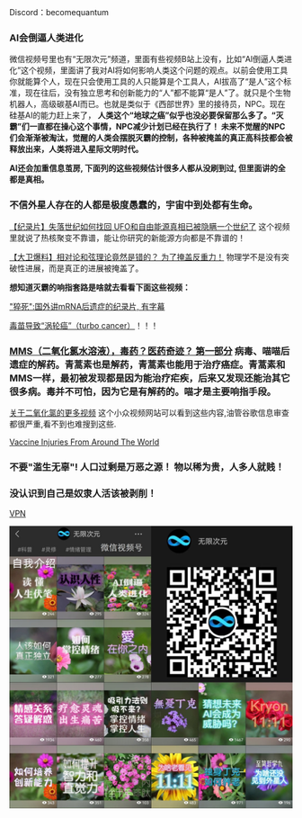 Discord：becomequantum

### AI会倒逼人类进化 

微信视频号里也有“无限次元”频道，里面有些视频B站上没有，比如“AI倒逼人类进化”这个视频，里面讲了我对AI将如何影响人类这个问题的观点。以前会使用工具你就能算个人，现在只会使用工具的人只能算是个工具人，AI拔高了“是人”这个标准，现在往后，没有独立思考和创新能力的“人”都不能算“是人”了。就只是个生物机器人，高级碳基AI而已。也就是类似于《西部世界》里的接待员，NPC。现在硅基AI的能力赶上来了， **人类这个“地球之癌”似乎也没必要保留那么多了。“灭霸”们一直都在操心这个事情，NPC减少计划已经在执行了！ 未来不觉醒的NPC们会渐渐被淘汰，觉醒的人类会摆脱灭霸的控制，各种被掩盖的真正高科技都会被释放出来，人类将进入星际文明时代。** 

**AI还会加重信息茧房, 下面列的这些视频估计很多人都从没刷到过, 但里面讲的全都是真相。**

### 不信外星人存在的人都是极度愚蠢的，宇宙中到处都有生命。

[【纪录片】失落世纪如何找回 UFO和自由能源真相已被隐瞒一个世纪了](https://www.bilibili.com/video/BV1PX4y1t7cA/)  这个视频里就说了热核聚变不靠谱，能让你研究的新能源方向都是不靠谱的！ 

[【大卫爆料】相对论和弦理论竟然是错的？ 为了掩盖反重力！](https://www.bilibili.com/video/BV1ZN4y1p7B7) 物理学不是没有突破性进展，而是真正的进展被掩盖了。


**想知道灭霸的响指套路是啥就去看看下面这些视频：** 

["猝死":国外讲mRNA后遗症的纪录片, 有字幕](https://mp.weixin.qq.com/s/R7dGbj8Mc7xkBAOc80SiwQ)

[毒苗导致“涡轮癌”（turbo cancer）](https://www.zhihu.com/zvideo/1595407478983688192)！！！

### [MMS（二氧化氯水溶液），毒药？医药奇迹？ 第一部分](https://www.bilibili.com/video/BV14a411R7Xi) 病毒、喵喵后遗症的解药。青蒿素也是解药，青蒿素也能用于治疗癌症。青蒿素和MMS一样，最初被发现都是因为能治疗疟疾，后来又发现还能治其它很多病。毒并不可怕，因为它是有解药的。喵才是主要响指手段。

[关于二氧化氯的更多视频](https://rumble.com/c/c-604817) 这个小众视频网站可以看到这些内容,油管谷歌信息审查都很严重,看不到也难搜到这些. 

[Vaccine Injuries From Around The World](https://rumble.com/v1en7lk-covid-19-vaccine-injuries-from-around-the-world-graphic-content.html)

### 不要"滥生无辜"! 人口过剩是万恶之源！ 物以稀为贵，人多人就贱！
### 没认识到自己是奴隶人活该被剥削！

[VPN](https://xbww38261.xyz/)

![视频号](视频号.jpg)
